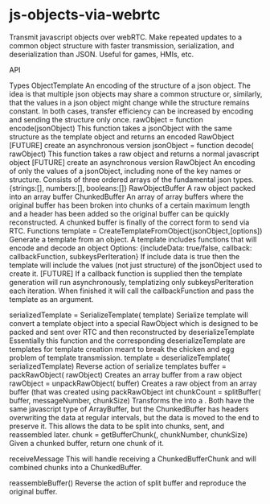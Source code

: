 # js-objects-via-webrtc
Transmit javascript objects over webRTC. Make repeated updates to a common object structure with faster transmission, serialization, and deserialization than JSON. Useful for games, HMIs, etc.




API

Types
ObjectTemplate
An encoding of the structure of a json object. 
The idea is that multiple json objects may share a common structure or, similarly, that the values in a json object might change while the structure remains constant. In both cases, transfer efficiency can be increased by encoding and sending the structure only once.
<RawObject> rawObject = function encode(jsonObject)
This function takes a jsonObject with the same structure as the template object and returns an encoded RawObject
[FUTURE] create an asynchronous version
jsonObject = function decode(<RawObject> rawObject)
This function takes a raw object and returns a normal javascript object
[FUTURE] create an asynchronous version
RawObject
An encoding of only the values of a jsonObject, including none of the key names or structure.
Consists of three ordered arrays of the fundamental json types. {strings:[], numbers:[], booleans:[]}
RawObjectBuffer
A raw object packed into an array buffer
ChunkedBuffer
An array of array buffers where the original buffer has been broken into chunks of a certain maximum length and a header has been added so the original buffer can be quickly reconstructed. 
A chunked buffer is finally of the correct form to send via RTC.
Functions
<ObjectTemplate> template = CreateTemplateFromObject(jsonObject,[options])
Generate a template from an object. A template includes functions that will encode and decode an object
Options: {includeData: true/false, callback: callbackFunction, subkeysPerIteration}
If include data is true then the template will include the values (not just structure) of the jsonObject used to create it.
[FUTURE] If a callback function is supplied then the template generation will run asynchronously, templatizing only subkeysPerIteration each iteration. When finished it will call the callbackFunction and pass the template as an argument.


<RawObject> serializedTemplate = SerializeTemplate(<ObjectTemplate> template)
Serialize template will convert a template object into a special RawObject which is designed to be packed and sent over RTC and then reconstructed by deserializeTemplate
Essentially this function and the corresponding deserializeTemplate are templates for template creation meant to break the chicken and egg problem of template transmission.
<ObjectTemplate> template = deserializeTemplate(<RawObject> serializedTemplate)
Reverse action of serialize templates
<ArrayBuffer> buffer = packRawObject(<RawObject> rawObject)
Creates an array buffer from a raw object
<RawObject> rawObject = unpackRawObject(<ArrayBuffer> buffer)
Creates a raw object from an array buffer (that was created using packRawObject
int chunkCount  = splitBuffer(<ArrayBuffer> buffer, messageNumber, chunkSize)
Transforms the <ArrayBuffer> into a <ChunkedBuffer>. 
Both have the same javascript type of ArrayBuffer, but the ChunkedBuffer has headers overwriting the data at regular intervals, but the data is moved to the end to preserve it. This allows the data to be split into chunks, sent, and reassembled later.
<ChunkedBufferChunk> chunk = getBufferChunk(<ChunkedBuffer>, chunkNumber, chunkSize)  
Given a chunked buffer, return one chunk of it.

receiveMessage
This will handle receiving a ChunkedBufferChunk and will combined chunks into a ChunkedBuffer.

reassembleBuffer(<ChunkedBuffer>)
Reverse the action of split buffer and reproduce the original buffer.



